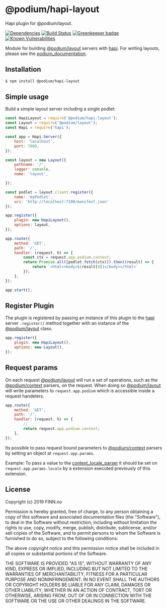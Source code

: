 # @podium/hapi-layout

Hapi plugin for @podium/layout.

[![Dependencies](https://img.shields.io/david/podium-lib/hapi-layout.svg?style=flat-square)](https://david-dm.org/podium-lib/hapi-layout)
[![Build Status](https://travis-ci.org/podium-lib/hapi-layout.svg?branch=master&style=flat-square)](https://travis-ci.org/podium-lib/hapi-layout)
[![Greenkeeper badge](https://badges.greenkeeper.io/podium-lib/hapi-layout.svg?style=flat-square)](https://greenkeeper.io/)
[![Known Vulnerabilities](https://snyk.io/test/github/podium-lib/hapi-layout/badge.svg?style=flat-square)](https://snyk.io/test/github/podium-lib/hapi-layout)

Module for building [@podium/layout] servers with [hapi]. For writing layouts,
please see the [podium_documentation].

## Installation

```bash
$ npm install @podium/hapi-layout
```

## Simple usage

Build a simple layout server including a single podlet:

```js
const HapiLayout = require('@podium/hapi-layout');
const Layout = require('@podium/layout');
const Hapi = require('hapi');

const app = Hapi.Server({
    host: 'localhost',
    port: 7000,
});

const layout = new Layout({
    pathname: '/',
    logger: console,
    name: 'layout',

});

const podlet = layout.client.register({
    name: 'myPodlet',
    uri: 'http://localhost:7100/manifest.json'
});

app.register({
    plugin: new HapiLayout(),
    options: layout,
});

app.route({
    method: 'GET',
    path: '/',
    handler: (request, h) => {
        const ctx = request.app.podium.context;
        return Promise.all([podlet.fetch(ctx)]).then((result) => {
            return `<html><body>${result[0]}</body></html>`
        });
    },
});

app.start();
```

## Register Plugin

The plugin is registered by passing an instance of this plugin to the [hapi]
server `.register()` method together with an instance of the [@podium/layout]
class.

```js
app.register({
    plugin: new HapiLayout(),
    options: new Layout(),
});
```

## Request params

On each request [@podium/layout] will run a set of operations, such as the
[@podium/context] parsers, on the request. When doing so [@podium/layout] will
write parameters to `request.app.podium` which is accessible inside a request
handelers.

```js
app.route({
    method: 'GET',
    path: '/',
    handler: (request, h) => {
        //
        return request.app.podium.context;
    },
});
```

Its possible to pass request bound parameters to [@podium/context] parsers by
setting an object at `request.app.params`.

Example: To pass a value to the [context_locale_parser] it should be set on
`request.app.params.locale` by a extension executed previously of this
extension.

## License

Copyright (c) 2019 FINN.no

Permission is hereby granted, free of charge, to any person obtaining a copy
of this software and associated documentation files (the "Software"), to deal
in the Software without restriction, including without limitation the rights
to use, copy, modify, merge, publish, distribute, sublicense, and/or sell
copies of the Software, and to permit persons to whom the Software is
furnished to do so, subject to the following conditions:

The above copyright notice and this permission notice shall be included in all
copies or substantial portions of the Software.

THE SOFTWARE IS PROVIDED "AS IS", WITHOUT WARRANTY OF ANY KIND, EXPRESS OR
IMPLIED, INCLUDING BUT NOT LIMITED TO THE WARRANTIES OF MERCHANTABILITY,
FITNESS FOR A PARTICULAR PURPOSE AND NONINFRINGEMENT. IN NO EVENT SHALL THE
AUTHORS OR COPYRIGHT HOLDERS BE LIABLE FOR ANY CLAIM, DAMAGES OR OTHER
LIABILITY, WHETHER IN AN ACTION OF CONTRACT, TORT OR OTHERWISE, ARISING FROM,
OUT OF OR IN CONNECTION WITH THE SOFTWARE OR THE USE OR OTHER DEALINGS IN THE
SOFTWARE.

[context_locale_parser]: https://github.com/podium-lib/context#locale-1 '@podium/context locale parser'
[podium_documentation]: https://podium-lib.io/ 'Podium documentation'
[@podium/context]: https://github.com/podium-lib/context '@podium/context'
[@podium/layout]: https://github.com/podium-lib/layout '@podium/layout'
[hapi]: https://hapijs.com/ 'Hapi'
